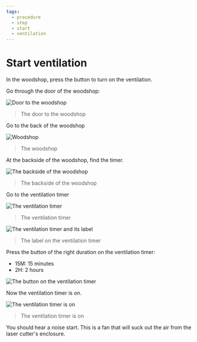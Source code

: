 ```yaml
---
tags:
  - procedure
  - step
  - start
  - ventilation
---
```


# Start ventilation

In the woodshop, press the button to turn on the ventilation.

Go through the door of the woodshop:

![Door to the woodshop](door_to_woodshop.jpg)

> The door to the woodshop

Go to the back of the woodshop

![Woodshop](woodshop.jpg)

> The woodshop

At the backside of the woodshop, find the timer.

![The backside of the woodshop](backside_woodshop_with_arrow.jpg)

> The backside of the woodshop

Go to the ventilation timer

![The ventilation timer](ventilation_timer_right_side_up.jpg)

> The ventilation timer

![The ventilation timer and its label](ventilation_timer_label.jpg)

> The label on the ventilation timer

Press the button of the right duration on the ventilation timer:

- 15M: 15 minutes
- 2H: 2 hours

![The button on the ventilation timer](ventilation_timer_buttons.jpg)

Now the ventilation timer is on.

![The ventilation timer is on](ventilation_timer_is_on.jpg)

> The ventilation timer is on

You should hear a noise start.
This is a fan that will suck out the air from the laser cutter's
enclosure.
